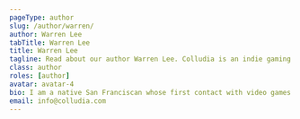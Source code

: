 ```yaml
---
pageType: author
slug: /author/warren/
author: Warren Lee
tabTitle: Warren Lee
title: Warren Lee
tagline: Read about our author Warren Lee. Colludia is an indie gaming blog focused on games with stories to tell and the developers behind them.
class: author
roles: [author]
avatar: avatar-4
bio: I am a native San Franciscan whose first contact with video games came in the form of my cousin’s Taiwanese Famicom. We would while away the hours playing “Super Ramio Bros” on a cartridge that purported to hold 100 games when in reality some were duplicates with a few lines of code changed to display alternate colors. My second contact with video games came when my father came home with a 486 Dx2 IBM PC clone on which I played the cd-rom version of *The Secret of Monkey Island* and *The 7th Guest* and though the PC was meant for productivity, I used it for anything but. My third contact with video games was in college when I purchased my first Playstation game console and my first game was Dino Crisis. I was originally inspired by borrowing a friend’s Playstation and playing Metal Gear Solid for hours on end.
email: info@colludia.com
---
```

